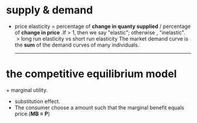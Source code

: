 # supply & demand
+ price elasticity = percentage of __change in quanty supplied__  / percentage of __change in price__ .If > 1, then we say "elastic"; otherwise , "inelastic".
  > long run elasticity vs short run elasticity
  The market demand curve is the **sum** of the demand curves of many individuals. 
    
    
    ***
 # the competitive equilibrium model 
 + marginal utility.   
 + substitution effect.
 + The consumer choose a amount such that the marginal benefit equals price.(**MB = P**)
 
 


